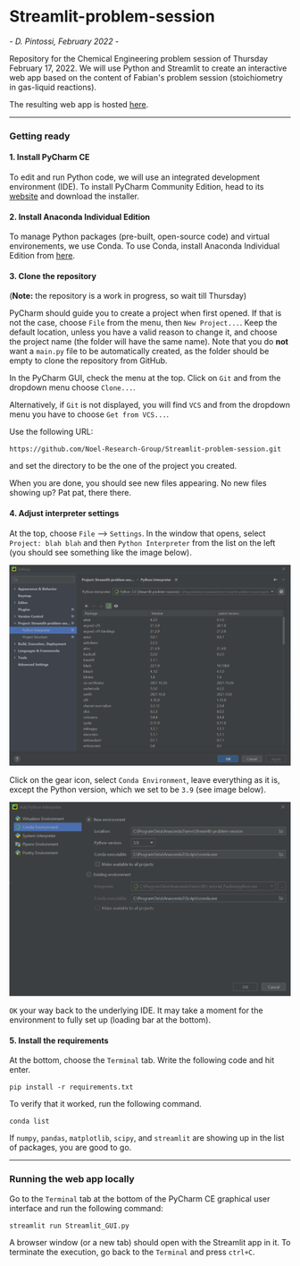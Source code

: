# Streamlit-problem-session
*- D. Pintossi, February 2022 -*

Repository for the Chemical Engineering problem session of Thursday February 17, 2022. We will use Python and Streamlit to create an interactive web app based on the content of Fabian's problem session (stoichiometry in gas-liquid reactions).

The resulting web app is hosted [here](https://share.streamlit.io/noel-research-group/streamlit-problem-session/main/main.py).

___

### Getting ready
#### 1. Install PyCharm CE

To edit and run Python code, we will use an integrated development environment (IDE).
To install PyCharm Community Edition, head to its [website](https://www.jetbrains.com/pycharm/download/#section=windows) and download the installer.

#### 2. Install Anaconda Individual Edition

To manage Python packages (pre-built, open-source code) and virtual environements, we use Conda.
To use Conda, install Anaconda Individual Edition from [here](https://www.anaconda.com/products/individual).

#### 3. Clone the repository
(**Note:** the repository is a work in progress, so wait till Thursday)

PyCharm should guide you to create a project when first opened. If that is not the case, choose `File` from the menu, then `New Project...`.
Keep the default location, unless you have a valid reason to change it, and choose the project name (the folder will have the same name).
Note that you do **not** want a `main.py` file to be automatically created, as the folder should be empty to clone the repository from GitHub.

In the PyCharm GUI, check the menu at the top. Click on `Git` and from the dropdown menu choose `Clone...`.

Alternatively, if `Git` is not displayed, you will find `VCS` and from the dropdown menu you have to choose `Get from VCS...`.

Use the following URL:
```
https://github.com/Noel-Research-Group/Streamlit-problem-session.git
```
and set the directory to be the one of the project you created.

When you are done, you should see new files appearing. No new files showing up? Pat pat, there there.

#### 4. Adjust interpreter settings
At the top, choose `File` --> `Settings`. In the window that opens, select `Project: blah blah` and then `Python Interpreter` from the list on the left (you should see something like the image below).

![](Interpreter_settings.png)

Click on the gear icon, select `Conda Environment`, leave everything as it is, except the Python version, which we set to be `3.9` (see image below).

![](Interpreter_settings_2.png)

`OK` your way back to the underlying IDE. It may take a moment for the environment to fully set up (loading bar at the bottom).

#### 5. Install the requirements

At the bottom, choose the `Terminal` tab. Write the following code and hit enter.
```
pip install -r requirements.txt
```
To verify that it worked, run the following command.
```
conda list
```
If `numpy`, `pandas`, `matplotlib`, `scipy`, and `streamlit` are showing up in the list of packages, you are good to go.

___

### Running the web app locally

Go to the `Terminal` tab at the bottom of the PyCharm CE graphical user interface and run the following command:
```
streamlit run Streamlit_GUI.py
```
A browser window (or a new tab) should open with the Streamlit app in it. To terminate the execution, go back to the `Terminal` and press `ctrl+C`.
